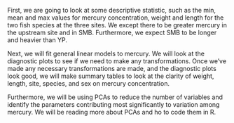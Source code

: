 First, we are going to look at some descriptive statistic, such as the min, mean and max values for mercury concentration, weight and length for the two fish species at the three sites. We except there to be greater mercury in the upstream site and in SMB. Furthermore, we expect SMB to be longer and heavier than YP. 

Next, we will fit general linear models to mercury. We will look at the diagnostic plots to see if we need to make any transformations. Once we’ve made any necessary transformations are made, and the diagnostic plots look good, we will make summary tables to look at the clarity of weight, length, site, species, and sex on mercury concentration.

Furthermore, we will be using PCAs to reduce the number of variables and identify the parameters contributing most significantly to variation among mercury. We will be reading more about PCAs and ho to code them in R. 
